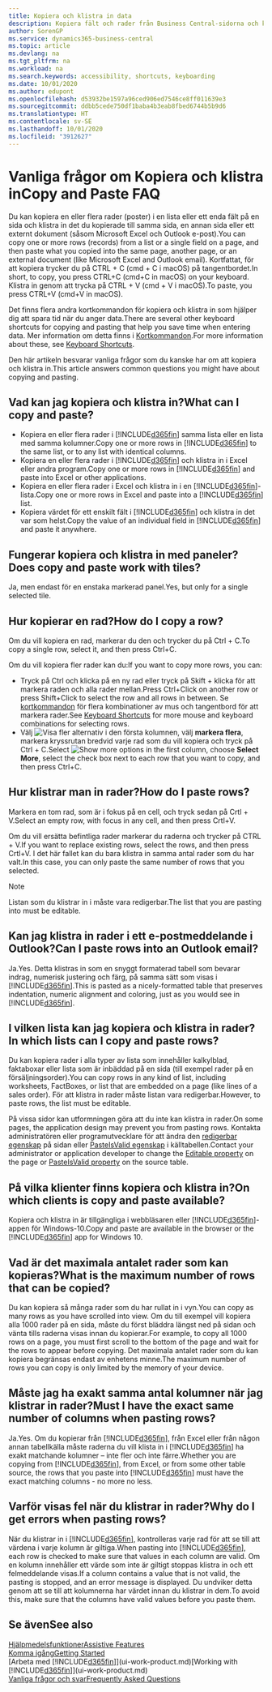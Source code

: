 ```yaml
---
title: Kopiera och klistra in data
description: Kopiera fält och rader från Business Central-sidorna och klistra in någon annanstans.
author: SorenGP
ms.service: dynamics365-business-central
ms.topic: article
ms.devlang: na
ms.tgt_pltfrm: na
ms.workload: na
ms.search.keywords: accessibility, shortcuts, keyboarding
ms.date: 10/01/2020
ms.author: edupont
ms.openlocfilehash: d53932be1597a96ced906ed7546ce8ff011639e3
ms.sourcegitcommit: ddbb5cede750df1baba4b3eab8fbed6744b5b9d6
ms.translationtype: HT
ms.contentlocale: sv-SE
ms.lasthandoff: 10/01/2020
ms.locfileid: "3912627"
---
```

# <a name="copy-and-paste-faq"></a><span data-ttu-id="62f31-103">Vanliga frågor om Kopiera och klistra in</span><span class="sxs-lookup"><span data-stu-id="62f31-103">Copy and Paste FAQ</span></span>
<span data-ttu-id="62f31-104">Du kan kopiera en eller flera rader (poster) i en lista eller ett enda fält på en sida och klistra in det du kopierade till samma sida, en annan sida eller ett externt dokument (såsom Microsoft Excel och Outlook e-post).</span><span class="sxs-lookup"><span data-stu-id="62f31-104">You can copy one or more rows (records) from a list or a single field on a page, and then paste what you copied into the same page, another page, or an external document (like Microsoft Excel and Outlook email).</span></span> <span data-ttu-id="62f31-105">Kortfattat, för att kopiera trycker du på CTRL + C (cmd + C i macOS) på tangentbordet.</span><span class="sxs-lookup"><span data-stu-id="62f31-105">In short, to copy, you press CTRL+C (cmd+C in macOS) on your keyboard.</span></span> <span data-ttu-id="62f31-106">Klistra in genom att trycka på CTRL + V (cmd + V i macOS).</span><span class="sxs-lookup"><span data-stu-id="62f31-106">To paste, you press CTRL+V (cmd+V in macOS).</span></span>

<span data-ttu-id="62f31-107">Det finns flera andra kortkommandon för kopiera och klistra in som hjälper dig att spara tid när du anger data.</span><span class="sxs-lookup"><span data-stu-id="62f31-107">There are several other keyboard shortcuts for copying and pasting that help you save time when entering data.</span></span> <span data-ttu-id="62f31-108">Mer information om detta finns i [Kortkommandon](keyboard-shortcuts.md#CopyRows).</span><span class="sxs-lookup"><span data-stu-id="62f31-108">For more information about these, see [Keyboard Shortcuts](keyboard-shortcuts.md#CopyRows).</span></span>

<span data-ttu-id="62f31-109">Den här artikeln besvarar vanliga frågor som du kanske har om att kopiera och klistra in.</span><span class="sxs-lookup"><span data-stu-id="62f31-109">This article answers common questions you might have about copying and pasting.</span></span>  

## <a name="what-can-i-copy-and-paste"></a><span data-ttu-id="62f31-110">Vad kan jag kopiera och klistra in?</span><span class="sxs-lookup"><span data-stu-id="62f31-110">What can I copy and paste?</span></span>
- <span data-ttu-id="62f31-111">Kopiera en eller flera rader i [!INCLUDE[d365fin](includes/d365fin_md.md)] samma lista eller en lista med samma kolumner.</span><span class="sxs-lookup"><span data-stu-id="62f31-111">Copy one or more rows in [!INCLUDE[d365fin](includes/d365fin_md.md)] to the same list, or to any list with identical columns.</span></span>
- <span data-ttu-id="62f31-112">Kopiera en eller flera rader i [!INCLUDE[d365fin](includes/d365fin_md.md)] och klistra in i Excel eller andra program.</span><span class="sxs-lookup"><span data-stu-id="62f31-112">Copy one or more rows in [!INCLUDE[d365fin](includes/d365fin_md.md)] and paste into Excel or other applications.</span></span>
- <span data-ttu-id="62f31-113">Kopiera en eller flera rader i Excel och klistra in i en [!INCLUDE[d365fin](includes/d365fin_md.md)]-lista.</span><span class="sxs-lookup"><span data-stu-id="62f31-113">Copy one or more rows in Excel and paste into a [!INCLUDE[d365fin](includes/d365fin_md.md)] list.</span></span>
- <span data-ttu-id="62f31-114">Kopiera värdet för ett enskilt fält i [!INCLUDE[d365fin](includes/d365fin_md.md)] och klistra in det var som helst.</span><span class="sxs-lookup"><span data-stu-id="62f31-114">Copy the value of an individual field in [!INCLUDE[d365fin](includes/d365fin_md.md)] and paste it anywhere.</span></span>

## <a name="does-copy-and-paste-work-with-tiles"></a><span data-ttu-id="62f31-115">Fungerar kopiera och klistra in med paneler?</span><span class="sxs-lookup"><span data-stu-id="62f31-115">Does copy and paste work with tiles?</span></span>
<span data-ttu-id="62f31-116">Ja, men endast för en enstaka markerad panel.</span><span class="sxs-lookup"><span data-stu-id="62f31-116">Yes, but only for a single selected tile.</span></span>

## <a name="how-do-i-copy-a-row"></a><span data-ttu-id="62f31-117">Hur kopierar en rad?</span><span class="sxs-lookup"><span data-stu-id="62f31-117">How do I copy a row?</span></span>
<span data-ttu-id="62f31-118">Om du vill kopiera en rad, markerar du den och trycker du på Ctrl + C.</span><span class="sxs-lookup"><span data-stu-id="62f31-118">To copy a single row, select it, and then press Ctrl+C.</span></span>

<span data-ttu-id="62f31-119">Om du vill kopiera fler rader kan du:</span><span class="sxs-lookup"><span data-stu-id="62f31-119">If you want to copy more rows, you can:</span></span>
- <span data-ttu-id="62f31-120">Tryck på Ctrl och klicka på en ny rad eller tryck på Skift + klicka för att markera raden och alla rader mellan.</span><span class="sxs-lookup"><span data-stu-id="62f31-120">Press Ctrl+Click on another row or press Shift+Click to select the row and all rows in between.</span></span> <span data-ttu-id="62f31-121">Se [kortkommandon](keyboard-shortcuts.md#CopyRows) för flera kombinationer av mus och tangentbord för att markera rader.</span><span class="sxs-lookup"><span data-stu-id="62f31-121">See [Keyboard Shortcuts](keyboard-shortcuts.md#CopyRows) for more mouse and keyboard combinations for selecting rows.</span></span>
- <span data-ttu-id="62f31-122">Välj ![Visa fler alternativ](media/show-more-options-icon.png "Ikonen Visa fler alternativ") i den första kolumnen, välj **markera flera**, markera kryssrutan bredvid varje rad som du vill kopiera och tryck på Ctrl + C.</span><span class="sxs-lookup"><span data-stu-id="62f31-122">Select ![Show more options](media/show-more-options-icon.png "Show more options icon") in the first column, choose **Select More**, select the check box next to each row that you want to copy, and then press Ctrl+C.</span></span>

## <a name="how-do-i-paste-rows"></a><span data-ttu-id="62f31-123">Hur klistrar man in rader?</span><span class="sxs-lookup"><span data-stu-id="62f31-123">How do I paste rows?</span></span>
<span data-ttu-id="62f31-124">Markera en tom rad, som är i fokus på en cell, och tryck sedan på Crtl + V.</span><span class="sxs-lookup"><span data-stu-id="62f31-124">Select an empty row, with focus in any cell, and then press Crtl+V.</span></span>

<span data-ttu-id="62f31-125">Om du vill ersätta befintliga rader markerar du raderna och trycker på CTRL + V.</span><span class="sxs-lookup"><span data-stu-id="62f31-125">If you want to replace existing rows, select the rows, and then press Crtl+V.</span></span> <span data-ttu-id="62f31-126">I det här fallet kan du bara klistra in samma antal rader som du har valt.</span><span class="sxs-lookup"><span data-stu-id="62f31-126">In this case, you can only paste the same number of rows that you selected.</span></span>

> [!NOTE]
> <span data-ttu-id="62f31-127">Listan som du klistrar in i måste vara redigerbar.</span><span class="sxs-lookup"><span data-stu-id="62f31-127">The list that you are pasting into must be editable.</span></span>

<!-- Rows are pasted directly where your cursor is located. If you paste into an empty line, any existing subsequent lines will be moved after the pasted lines. If you paste into an existing line or lines, this will be overwritten.-->

## <a name="can-i-paste-rows-into-an-outlook-email"></a><span data-ttu-id="62f31-128">Kan jag klistra in rader i ett e-postmeddelande i Outlook?</span><span class="sxs-lookup"><span data-stu-id="62f31-128">Can I paste rows into an Outlook email?</span></span>
<span data-ttu-id="62f31-129">Ja.</span><span class="sxs-lookup"><span data-stu-id="62f31-129">Yes.</span></span> <span data-ttu-id="62f31-130">Detta klistras in som en snyggt formaterad tabell som bevarar indrag, numerisk justering och färg, på samma sätt som visas i [!INCLUDE[d365fin](includes/d365fin_md.md)].</span><span class="sxs-lookup"><span data-stu-id="62f31-130">This is pasted as a nicely-formatted table that preserves indentation, numeric alignment and coloring, just as you would see in [!INCLUDE[d365fin](includes/d365fin_md.md)].</span></span>

## <a name="in-which-lists-can-i-copy-and-paste-rows"></a><span data-ttu-id="62f31-131">I vilken lista kan jag kopiera och klistra in rader?</span><span class="sxs-lookup"><span data-stu-id="62f31-131">In which lists can I copy and paste rows?</span></span>
<span data-ttu-id="62f31-132">Du kan kopiera rader i alla typer av lista som innehåller kalkylblad, faktaboxar eller lista som är inbäddad på en sida (till exempel rader på en försäljningsorder).</span><span class="sxs-lookup"><span data-stu-id="62f31-132">You can copy rows in any kind of list, including worksheets, FactBoxes, or list that are embedded on a page (like lines of a sales order).</span></span> <span data-ttu-id="62f31-133">För att klistra in rader måste listan vara redigerbar.</span><span class="sxs-lookup"><span data-stu-id="62f31-133">However, to paste rows, the list must be editable.</span></span>

<span data-ttu-id="62f31-134">På vissa sidor kan utformningen göra att du inte kan klistra in rader.</span><span class="sxs-lookup"><span data-stu-id="62f31-134">On some pages, the application design may prevent you from pasting rows.</span></span> <span data-ttu-id="62f31-135">Kontakta administratören eller programutvecklare för att ändra den [redigerbar egenskap](/dynamics365/business-central/dev-itpro/developer/properties/devenv-editable-property) på sidan eller [PasteIsValid egenskap](/dynamics365/business-central/dev-itpro/developer/properties/devenv-pasteisvalid-property) i källtabellen.</span><span class="sxs-lookup"><span data-stu-id="62f31-135">Contact your administrator or application developer to change the [Editable property](/dynamics365/business-central/dev-itpro/developer/properties/devenv-editable-property) on the page or [PasteIsValid property](/dynamics365/business-central/dev-itpro/developer/properties/devenv-pasteisvalid-property) on the source table.</span></span>

## <a name="on-which-clients-is-copy-and-paste-available"></a><span data-ttu-id="62f31-136">På vilka klienter finns kopiera och klistra in?</span><span class="sxs-lookup"><span data-stu-id="62f31-136">On which clients is copy and paste available?</span></span>
<span data-ttu-id="62f31-137">Kopiera och klistra in är tillgängliga i webbläsaren eller [!INCLUDE[d365fin](includes/d365fin_md.md)]-appen för Windows-10.</span><span class="sxs-lookup"><span data-stu-id="62f31-137">Copy and paste are available in the browser or the [!INCLUDE[d365fin](includes/d365fin_md.md)] app for Windows 10.</span></span>

## <a name="what-is-the-maximum-number-of-rows-that-can-be-copied"></a><span data-ttu-id="62f31-138">Vad är det maximala antalet rader som kan kopieras?</span><span class="sxs-lookup"><span data-stu-id="62f31-138">What is the maximum number of rows that can be copied?</span></span>
<span data-ttu-id="62f31-139">Du kan kopiera så många rader som du har rullat in i vyn.</span><span class="sxs-lookup"><span data-stu-id="62f31-139">You can copy as many rows as you have scrolled into view.</span></span> <span data-ttu-id="62f31-140">Om du till exempel vill kopiera alla 1000 rader på en sida, måste du först bläddra längst ned på sidan och vänta tills raderna visas innan du kopierar.</span><span class="sxs-lookup"><span data-stu-id="62f31-140">For example, to copy all 1000 rows on a page, you must first scroll to the bottom of the page and wait for the rows to appear before copying.</span></span> <span data-ttu-id="62f31-141">Det maximala antalet rader som du kan kopiera begränsas endast av enhetens minne.</span><span class="sxs-lookup"><span data-stu-id="62f31-141">The maximum number of rows you can copy is only limited by the memory of your device.</span></span>

## <a name="must-i-have-the-exact-same-number-of-columns-when-pasting-rows"></a><span data-ttu-id="62f31-142">Måste jag ha exakt samma antal kolumner när jag klistrar in rader?</span><span class="sxs-lookup"><span data-stu-id="62f31-142">Must I have the exact same number of columns when pasting rows?</span></span>
<span data-ttu-id="62f31-143">Ja.</span><span class="sxs-lookup"><span data-stu-id="62f31-143">Yes.</span></span> <span data-ttu-id="62f31-144">Om du kopierar från [!INCLUDE[d365fin](includes/d365fin_md.md)], från Excel eller från någon annan tabellkälla måste raderna du vill klista in i [!INCLUDE[d365fin](includes/d365fin_md.md)] ha exakt matchande kolumner – inte fler och inte färre.</span><span class="sxs-lookup"><span data-stu-id="62f31-144">Whether you are copying from [!INCLUDE[d365fin](includes/d365fin_md.md)], from Excel, or from some other table source, the rows that you paste into [!INCLUDE[d365fin](includes/d365fin_md.md)] must have the exact matching columns - no more no less.</span></span>

## <a name="why-do-i-get-errors-when-pasting-rows"></a><span data-ttu-id="62f31-145">Varför visas fel när du klistrar in rader?</span><span class="sxs-lookup"><span data-stu-id="62f31-145">Why do I get errors when pasting rows?</span></span>
<span data-ttu-id="62f31-146">När du klistrar in i [!INCLUDE[d365fin](includes/d365fin_md.md)], kontrolleras varje rad för att se till att värdena i varje kolumn är giltiga.</span><span class="sxs-lookup"><span data-stu-id="62f31-146">When pasting into [!INCLUDE[d365fin](includes/d365fin_md.md)], each row is checked to make sure that values in each column are valid.</span></span> <span data-ttu-id="62f31-147">Om en kolumn innehåller ett värde som inte är giltigt stoppas klistra in och ett felmeddelande visas.</span><span class="sxs-lookup"><span data-stu-id="62f31-147">If a column contains a value that is not valid, the pasting is stopped, and an error message is displayed.</span></span> <span data-ttu-id="62f31-148">Du undviker detta genom att se till att kolumnerna har värdet innan du klistrar in dem.</span><span class="sxs-lookup"><span data-stu-id="62f31-148">To avoid this, make sure that the columns have valid values before you paste them.</span></span>


## <a name="see-also"></a><span data-ttu-id="62f31-149">Se även</span><span class="sxs-lookup"><span data-stu-id="62f31-149">See also</span></span>
[<span data-ttu-id="62f31-150">Hjälpmedelsfunktioner</span><span class="sxs-lookup"><span data-stu-id="62f31-150">Assistive Features</span></span>](ui-accessibility.md)  
[<span data-ttu-id="62f31-151">Komma igång</span><span class="sxs-lookup"><span data-stu-id="62f31-151">Getting Started</span></span>](product-get-started.md)  
<span data-ttu-id="62f31-152">[Arbeta med [!INCLUDE[d365fin](includes/d365fin_md.md)]](ui-work-product.md)</span><span class="sxs-lookup"><span data-stu-id="62f31-152">[Working with [!INCLUDE[d365fin](includes/d365fin_md.md)]](ui-work-product.md)</span></span>  
[<span data-ttu-id="62f31-153">Vanliga frågor och svar</span><span class="sxs-lookup"><span data-stu-id="62f31-153">Frequently Asked Questions</span></span>](across-faq.md)  
